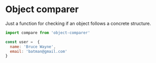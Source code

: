# Object comparer

Just a function for checking if an object follows a concrete structure.

```javascript
import compare from 'object-comparer'

const user =  {
  name: 'Bruce Wayne',
  email: 'batman@gmail.com'
}





```
